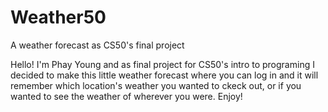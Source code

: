 # Weather50
A weather forecast as CS50's final project

Hello! I'm Phay Young and as final project for CS50's intro to programing I decided to make this little weather forecast where you can log in and it will remember which location's weather you wanted to ckeck out, or if you wanted to see the weather of wherever you were. Enjoy!
